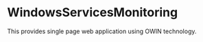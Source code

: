 WindowsServicesMonitoring
=========================

This provides single page web application using OWIN technology.
